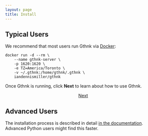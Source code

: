 ```yaml
---
layout: page
title: Install
---
```


## Typical Users

We recommend that most users run Gthnk via [Docker](https://www.docker.com/get-started):

    docker run -d --rm \
        --name gthnk-server \
        -p 1620:1620 \
        -e TZ=America/Toronto \
        -v ~/.gthnk:/home/gthnk/.gthnk \
        iandennismiller/gthnk

Once Gthnk is running, click **Next** to learn about how to use Gthnk.

<p align="center">
  <a class="button" href="/guides/first-run-start/">Next</a>
</p>

## Advanced Users

The installation process is described in detail [in the documentation](http://gthnk.readthedocs.io/en/latest/intro/installation.html). Advanced Python users might find this faster.
